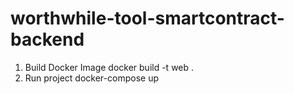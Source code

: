 # worthwhile-tool-smartcontract-backend
1. Build Docker Image
docker build -t web .
2. Run project
docker-compose up